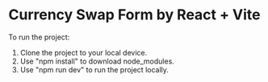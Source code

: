 # Currency Swap Form by React + Vite

To run the project:

1. Clone the project to your local device.
2. Use "npm install" to download node_modules.
3. Use "npm run dev" to run the project locally.
